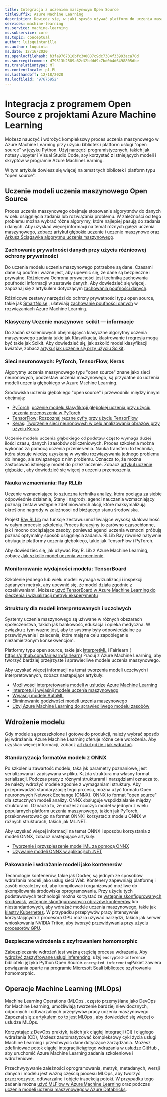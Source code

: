 ```yaml
---
title: Integracja z uczeniem maszynowym Open Source
titleSuffix: Azure Machine Learning
description: Dowiedz się, w jaki sposób używać platform do uczenia maszynowego w języku Python, jak uczenie i wdrażanie kompleksowych rozwiązań uczenia maszynowego w programie Azure Machine Learning oraz zarządzania nimi.
services: machine-learning
ms.service: machine-learning
ms.subservice: core
ms.topic: conceptual
author: luisquintanilla
ms.author: luquinta
ms.date: 12/16/2020
ms.openlocfilehash: b3fa9767310bfc300087c9dc7384f33993aca70d
ms.sourcegitcommit: d79513b2589a62c52bddd9c7bd0b4d6498805dbe
ms.translationtype: MT
ms.contentlocale: pl-PL
ms.lasthandoff: 12/18/2020
ms.locfileid: "97675952"
---
```

# <a name="open-source-integration-with-azure-machine-learning-projects"></a>Integracja z programem Open Source z projektami Azure Machine Learning

Możesz nauczyć i wdrożyć kompleksowy proces uczenia maszynowego w Azure Machine Learning przy użyciu bibliotek i platform usługi "open source" w języku Python.  Użyj narzędzi programistycznych, takich jak notesy Jupyter i Visual Studio Code, aby korzystać z istniejących modeli i skryptów w programie Azure Machine Learning.  

W tym artykule dowiesz się więcej na temat tych bibliotek i platform typu "open source".

## <a name="train-open-source-machine-learning-models"></a>Uczenie modeli uczenia maszynowego Open Source

Proces uczenia maszynowego obejmuje stosowanie algorytmów do danych w celu osiągnięcia zadania lub rozwiązania problemu. W zależności od tego problemu można wybrać różne algorytmy, które najlepiej pasują do zadania i danych. Aby uzyskać więcej informacji na temat różnych gałęzi uczenia maszynowego, zobacz [artykuł głębokie uczenie](./concept-deep-learning-vs-machine-learning.md) i uczenie maszynowe oraz [Arkusz Ściągawka algorytmu uczenia maszynowego](algorithm-cheat-sheet.md).

### <a name="preserve-data-privacy-using-differential-privacy"></a>Zachowanie prywatności danych przy użyciu różnicowej ochrony prywatności

Do uczenia modelu uczenia maszynowego potrzebne są dane. Czasami dane są poufne i ważne jest, aby upewnić się, że dane są bezpieczne i prywatne. Różnicowa Ochrona prywatności jest techniką zachowania poufności informacji w zestawie danych. Aby dowiedzieć się więcej, zapoznaj się z artykułem dotyczącym [zachowania poufności danych](concept-differential-privacy.md). 

Różnicowe zestawy narzędzi do ochrony prywatności typu open source, takie jak [SmartNoise](https://github.com/opendifferentialprivacy/smartnoise-core-python) , ułatwiają [zachowanie poufności danych](how-to-differential-privacy.md) w rozwiązaniach Azure Machine Learning.

### <a name="classical-machine-learning-scikit-learn"></a>Klasyczny Uczenie maszynowe: scikit — informacje

Do zadań szkoleniowych obejmujących klasyczne algorytmy uczenia maszynowego zadania takie jak Klasyfikacja, klastrowanie i regresja mogą być takie jak Scikit. Aby dowiedzieć się, jak szkolić model klasyfikacji kwiatów, zobacz [artykuł jak uczenie się przy użyciu Scikit](how-to-train-scikit-learn.md).

### <a name="neural-networks-pytorch-tensorflow-keras"></a>Sieci neuronowych: PyTorch, TensorFlow, Keras

Algorytmy uczenia maszynowego typu "open source" znane jako sieci neuronowych, podzestaw uczenia maszynowego, są przydatne do uczenia modeli uczenia głębokiego w Azure Machine Learning.

Środowiska uczenia głębokiego "open source" i przewodniki między innymi obejmują:

 *  [PyTorch](https://github.com/pytorch/pytorch): [uczenie modelu klasyfikacji głębokiej uczenia przy użyciu uczenia przenoszenia w PyTorch](how-to-train-pytorch.md) 
 *  [TensorFlow](https://github.com/tensorflow/tensorflow): [Rozpoznaj ręczne cyfry przy użyciu TensorFlow](how-to-train-tensorflow.md)
 *  [Keras](https://github.com/keras-team/keras): [Tworzenie sieci neuronowych w celu analizowania obrazów przy użyciu Keras](how-to-train-keras.md)

Uczenie modelu uczenia głębokiego od podstaw często wymaga dużej ilości czasu, danych i zasobów obliczeniowych. Proces szkolenia można wykonać za pomocą uczenia przeniesienia. Nauka transferu to technika, która stosuje wiedzę uzyskaną w wyniku rozwiązywania jednego problemu do innego, ale związanego z nim problemu. Oznacza to, że można zastosować istniejący model do przeznaczenie. Zobacz [artykuł uczenie głębokie](concept-deep-learning-vs-machine-learning.md#transfer-learning) , aby dowiedzieć się więcej o uczeniu przenoszenia.

### <a name="reinforcement-learning-ray-rllib"></a>Nauka wzmacniania: Ray RLLib

Uczenie wzmacniające to sztuczna technika analizy, która pociąga za siebie odpowiednie działania, Stany i nagrody: agenci nauczania wzmacniający poznają zestaw wstępnie zdefiniowanych akcji, które maksymalizują określone nagrody w zależności od bieżącego stanu środowiska. 

Projekt [Ray RLLib](https://github.com/ray-project/ray) ma funkcje zestawu umożliwiające wysoką skalowalność w całym procesie szkolenia. Proces iteracyjny to zarówno czasochłonne, jak i mocno obciążające zasoby, ponieważ agenci uczenia wzmocni próbują poznać optymalny sposób osiągnięcia zadania.  RLLib Ray również natywnie obsługuje platformy uczenia głębokiego, takie jak TensorFlow i PyTorch.  

Aby dowiedzieć się, jak używać Ray RLLib z Azure Machine Learning, zobacz [Jak szkolić model uczenia wzmocnienie](how-to-use-reinforcement-learning.md).

### <a name="monitor-model-performance-tensorboard"></a>Monitorowanie wydajności modelu: TensorBoard

Szkolenie jednego lub wielu modeli wymaga wizualizacji i inspekcji żądanych metryk, aby upewnić się, że model działa zgodnie z oczekiwaniami. Możesz [użyć TensorBoard w Azure Machine Learning do śledzenia i wizualizacji metryk eksperymentu](./how-to-monitor-tensorboard.md)

### <a name="frameworks-for-interpretable-and-fair-models"></a>Struktury dla modeli interpretowanych i uczciwych

Systemy uczenia maszynowego są używane w różnych obszarach społeczeństwa, takich jak bankowość, edukacja i opieka medyczna. W związku z tym ważne jest, aby te systemy były odpowiedzialne za przewidywanie i zalecenia, które mają na celu zapobieganie niezamierzonym konsekwencjom.

Platformy typu open source, takie jak [InterpretML](https://github.com/interpretml/interpret/) i Fairlearn ( https://github.com/fairlearn/fairlearn) Pracuj z Azure Machine Learning, aby tworzyć bardziej przejrzyste i sprawiedliwe modele uczenia maszynowego.

Aby uzyskać więcej informacji na temat tworzenia modeli uczciwych i interpretowanych, zobacz następujące artykuły:

- [Możliwości interpretowania modeli w usłudze Azure Machine Learning](how-to-machine-learning-interpretability.md)
- [Interpretuj i wyjaśnij modele uczenia maszynowego](how-to-machine-learning-interpretability-aml.md)
- [Wyjaśnij modele AutoML](how-to-machine-learning-interpretability-automl.md)
- [Eliminowanie godziwości modeli uczenia maszynowego](concept-fairness-ml.md)
- [Użyj Azure Machine Learning do sprawiedliwego modelu zasobów](how-to-machine-learning-fairness-aml.md)

## <a name="model-deployment"></a>Wdrożenie modelu

Gdy modele są przeszkolone i gotowe do produkcji, należy wybrać sposób jej wdrażania. Azure Machine Learning oferuje różne cele wdrożenia. Aby uzyskać więcej informacji, zobacz [artykuł gdzie i jak wdrażać](./how-to-deploy-and-where.md).

### <a name="standardize-model-formats-with-onnx"></a>Standaryzacja formatów modelu z ONNX

Po szkoleniu zawartość modelu, taka jak parametry poznaniowe, jest serializowana i zapisywana w pliku. Każda struktura ma własny format serializacji. Podczas pracy z różnymi strukturami i narzędziami oznacza to, że należy wdrożyć modele zgodnie z wymaganiami struktury. Aby przeprowadzić standaryzację tego procesu, można użyć formatu Open neuronowych Network Exchange (ONNX). ONNX to format "open source" dla sztucznych modeli analizy. ONNX obsługuje współdziałanie między strukturami. Oznacza to, że możesz nauczyć model w jednym z wielu popularnych platform uczenia maszynowego, takich jak PyTorch, przekonwertować go na format ONNX i korzystać z modelu ONNX w różnych strukturach, takich jak ML.NET.

Aby uzyskać więcej informacji na temat ONNX i sposobu korzystania z modeli ONNX, zobacz następujące artykuły:

- [Tworzenie i przyspieszenie modeli ML za pomocą ONNX](concept-onnx.md)
- [Używanie modeli ONNX w aplikacjach .NET](how-to-use-automl-onnx-model-dotnet.md)

### <a name="package-and-deploy-models-as-containers"></a>Pakowanie i wdrażanie modeli jako kontenerów

Technologie kontenerów, takie jak Docker, są jednym ze sposobów wdrażania modeli jako usług sieci Web. Kontenery zapewniają platformę i zasób niezależny od, aby kompilować i organizować możliwe do skompilowania środowiska oprogramowania. Przy użyciu tych podstawowych technologii można korzystać ze [wstępnie skonfigurowanych środowisk](./how-to-use-environments.md), [wstępnie skonfigurowanych obrazów kontenerów](./how-to-deploy-custom-docker-image.md) lub niestandardowych, aby wdrażać modele uczenia maszynowego, takie jak [klastry Kubernetes](./how-to-deploy-azure-kubernetes-service.md?tabs=python). W przypadku przepływów pracy intensywnie korzystających z procesora GPU można używać narzędzi, takich jak serwer wnioskowania NVIDIA Triton, aby [tworzyć przewidywania przy użyciu procesorów GPU](how-to-deploy-with-triton.md?tabs=python).

### <a name="secure-deployments-with-homomorphic-encryption"></a>Bezpieczne wdrożenia z szyfrowaniem homomorphic

Zabezpieczanie wdrożeń jest ważną częścią procesu wdrażania. Aby [wdrożyć zaszyfrowane usługi inferencing](how-to-homomorphic-encryption-seal.md), użyj `encrypted-inference` biblioteki języka Python Open Source. `encrypted inferencing`Pakiet zawiera powiązania oparte na [programie Microsoft Seal](https://github.com/Microsoft/SEAL)i bibliotece szyfrowania homomorphic.

## <a name="machine-learning-operations-mlops"></a>Operacje Machine Learning (MLOps)

Machine Learning Operations (MLOps), często przemyślane jako DevOps for Machine Learning, umożliwiają tworzenie bardziej niewidocznych, odpornych i odtwarzalnych przepływów pracy uczenia maszynowego. Zapoznaj się z [artykułem co to jest MLOps](./concept-model-management-and-deployment.md) , aby dowiedzieć się więcej o usłudze MLOps. 

Korzystając z DevOps praktyk, takich jak ciągłej integracji (CI) i ciągłego wdrażania (CD), Możesz zautomatyzować kompleksowy cykl życia usługi Machine Learning i przechwycić dane dotyczące zarządzania. Możesz zdefiniować potok ciągłej integracji/ciągłego wdrażania [w usłudze GitHub](./how-to-github-actions-machine-learning.md) , aby uruchomić Azure Machine Learning zadania szkoleniowe i wdrożeniowe. 

Przechwytywanie zależności oprogramowania, metryk, metadanych, wersji danych i modelu jest ważną częścią procesu MLOps, aby tworzyć przezroczyste, odtwarzalne i objęte inspekcją potoki. W przypadku tego zadania można [użyć MLFlow w Azure Machine Learning](how-to-use-mlflow.md) oraz podczas [uczenia modeli uczenia maszynowego w Azure Databricks](./how-to-use-mlflow-azure-databricks.md).
